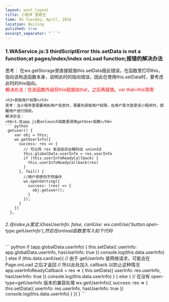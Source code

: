 ```yaml
---
layout: post_layout
title: 小程序 答题王
time: On Tuesday, April, 2018
location: BeiJing
pulished: true
excerpt_separator: "```"
---
```


<h3>1.WAService.js:3 thirdScriptError  
this.setData is not a function;at pages/index/index onLoad function;报错的解决办法</h3>
思考： 在wx.getStorage里直接赋值this.setData报此错误，在函数里打印this，指向该构造函数本身，说明此时的指向错误，因此在使用this.setData时，要考虑此时的this指向。
<div style="color: red">
    解决办法：在该函数外层将this赋值给that，之后再赋值。var that=this常用
</div>


```
<h3>获取用户权限</h3>
思考：当小程序里需要用到用户信息时，需要先获取用户权限，在用户首次登录该小程序时，提醒用户进行授权。
解决办法：
<h6>1.在app.js里onlaunch函数里调用getUser函数</h6>
``` python
 getuser() {
    var obj = this;
    wx.getUserInfo({
      success: res => {
        // 可以将 res 发送给后台解码出 unionId
        this.globalData.userInfo = res.userInfo
        if (this.userInfoReadyCallback) {
          this.userInfoReadyCallback(res)
        }
      }, fail() {
        //用户拒绝则不然操作
        wx.openSetting({
          success: (res) => {
            obj.getuser();
          }
        });
      }
    })
  },
```
<h6>2.在index.js里定义hasUserInfo: false,
    canIUse: wx.canIUse('button.open-type.getUserInfo'),然后在onload函数里写入如下代码</h6>
``` python
    if (app.globalData.userInfo) {
      this.setData({
        userInfo: app.globalData.userInfo,
        hasUserInfo: true
      })
      console.log(this.data.userInfo)
    } else if (this.data.canIUse){
      // 由于 getUserInfo 是网络请求，可能会在 Page.onLoad 之后才返回
      // 所以此处加入 callback 以防止这种情况
      app.userInfoReadyCallback = res => {
        this.setData({
          userInfo: res.userInfo,
          hasUserInfo: true
        })
        console.log(this.data.userInfo)
      }
    } else {
      // 在没有 open-type=getUserInfo 版本的兼容处理
      wx.getUserInfo({
        success: res => {
          this.setData({
            userInfo: res.userInfo,
            hasUserInfo: true
          })
          console.log(this.data.userInfo)
        }
      })
    }
```